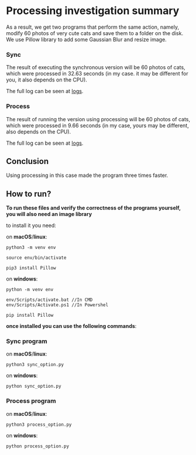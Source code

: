 # Processing investigation summary

As a result, we get two programs that perform the same action, namely, modify 60 photos of very cute cats and save them to a folder on the disk.
We use Pillow library to add some Gaussian Blur and resize image.

### Sync

The result of executing the synchronous version will be 60 photos of cats, which were processed in 32.63 seconds (in my case. it may be different for you, it also depends on the CPU).

The full log can be seen at [logs](sync_option.log).

### Process

The result of running the version using processing will be 60 photos of cats, which were processed in 9.66 seconds (in my case, yours may be different, also depends on the CPU).

The full log can be seen at [logs](process_option.log).

## Conclusion

Using processing in this case made the program three times faster.

## How to run?

**To run these files and verify the correctness of the programs yourself, you will also need an image library**

to install it you need:

on **macOS**/**linux**:

```
python3 -m venv env

source env/bin/activate

pip3 install Pillow
```

on **windows**:

```
python -m venv env

env/Scripts/activate.bat //In CMD
env/Scripts/Activate.ps1 //In Powershel

pip install Pillow
```

**once installed you can use the following commands**:

### Sync program

on **macOS**/**linux**:

```
python3 sync_option.py
```

on **windows**:

```
python sync_option.py
```

### Process program

on **macOS**/**linux**:

```
python3 process_option.py
```

on **windows**:

```
python process_option.py
```
